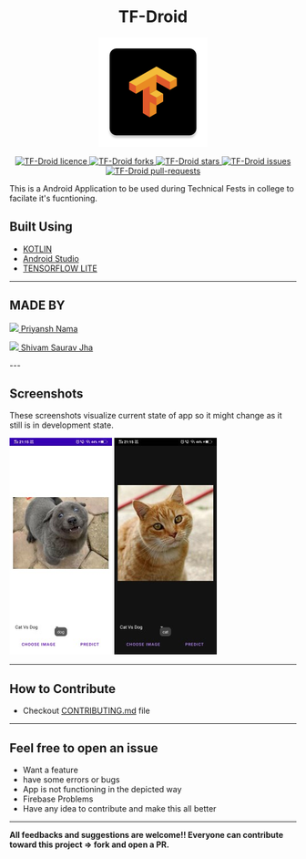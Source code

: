 <h1 align = center>TF-Droid</h1>

<p align="center">
<img src="app\src\main\res\mipmap-xxxhdpi\ic_launcher.png">
</p>

<p align="center">
<a href="https://github.com/priyanshnama/TF-Droid/blob/master/LICENSE.txt" target="blank">
<img src="https://img.shields.io/github/license/priyanshnama/TF-Droid?style=flat-square" alt="TF-Droid licence" />
</a>
<a href="https://github.com/priyanshnama/TF-Droid/fork" target="blank">
<img src="https://img.shields.io/github/forks/priyanshnama/TF-Droid?style=flat-square" alt="TF-Droid forks"/>
</a>
<a href="https://github.com/priyanshnama/TF-Droid/stargazers" target="blank">
<img src="https://img.shields.io/github/stars/priyanshnama/TF-Droid?style=flat-square" alt="TF-Droid stars"/>
</a>
<a href="https://github.com/priyanshnama/TF-Droid/issues" target="blank">
<img src="https://img.shields.io/github/issues/priyanshnama/TF-Droid?style=flat-square" alt="TF-Droid issues"/>
</a>
<a href="https://github.com/priyanshnama/TF-Droid/pulls" target="blank">
<img src="https://img.shields.io/github/issues-pr/priyanshnama/TF-Droid?style=flat-square" alt="TF-Droid pull-requests"/>
</a>
</p>

This is a Android Application to be used during Technical Fests in college to facilate it's fucntioning.

## Built Using
- [KOTLIN](https://kotlinlang.org/)
- [Android Studio](https://developer.android.com/studio)
- [TENSORFLOW LITE](https://www.tensorflow.org/lite)

---

## MADE BY

<p><a href = "https://github.com/priyanshnama">
<img src="https://avatars.githubusercontent.com/priyanshnama" width = 50> Priyansh Nama
</a></p>

<p><a href = "https://github.com/shivamsouravjha">
<img src="https://avatars.githubusercontent.com/shivamsouravjha" width = 50> Shivam Saurav Jha
</a></p>
---

## Screenshots
These screenshots visualize current state of app so it might change as it still is in development state.

![light](/screenshots/light.jpg)
![night](/screenshots/night.jpg)

---
## How to Contribute
- Checkout [CONTRIBUTING.md](CONTRIBUTING.md) file
---
## Feel free to open an issue
- Want a feature 
- have some errors or bugs
- App is not functioning in the depicted way
- Firebase Problems
- Have any idea to contribute and make this all better

---
**All feedbacks and suggestions are welcome!! Everyone can contribute toward this project => fork and open a PR.**